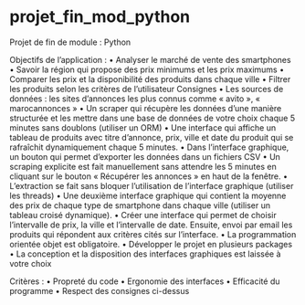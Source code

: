 # projet_fin_mod_python
Projet de fin de module : Python 

Objectifs de l’application :
• Analyser le marché de vente des smartphones
• Savoir la région qui propose des prix minimums et les prix maximums
• Comparer les prix et la disponibilité des produits dans chaque ville
• Filtrer les produits selon les critères de l’utilisateur
Consignes
• Les sources de données : les sites d’annonces les plus connus comme « avito », « marocannonces »
• Un scraper qui récupère les données d’une manière structurée et les mettre dans une base de données de votre choix chaque 5 minutes sans doublons (utiliser un ORM)
• Une interface qui affiche un tableau de produits avec titre d’annonce, prix, ville et date du produit qui se rafraîchit dynamiquement chaque 5 minutes.
• Dans l’interface graphique, un bouton qui permet d’exporter les données dans un fichiers CSV
• Un scraping explicite est fait manuellement sans attendre les 5 minutes en cliquant sur le bouton « Récupérer les annonces » en haut de la fenêtre.
• L’extraction se fait sans bloquer l’utilisation de l’interface graphique (utiliser les threads)
• Une deuxième interface graphique qui contient la moyenne des prix de chaque type de smartphone dans chaque ville (utiliser un tableau croisé dynamique).
• Créer une interface qui permet de choisir l’intervalle de prix, la ville et l’intervalle de date. Ensuite, envoi par email les produits qui répondent aux critères cités sur l’interface.
• La programmation orientée objet est obligatoire.
• Développer le projet en plusieurs packages
• La conception et la disposition des interfaces graphiques est laissée à votre choix

Critères :
• Propreté du code
• Ergonomie des interfaces
• Efficacité du programme
• Respect des consignes ci-dessus
